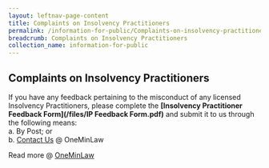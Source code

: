 ```yaml
---
layout: leftnav-page-content
title: Complaints on Insolvency Practitioners
permalink: /information-for-public/Complaints-on-insolvency-practitioners/
breadcrumb: Complaints on Insolvency Practitioners
collection_name: information-for-public
---
```


**Complaints on Insolvency Practitioners**<br>
---
If you have any feedback pertaining to the misconduct of any licensed Insolvency Practitioners, please complete the **[Insolvency Practitioner Feedback Form](/files/IP Feedback Form.pdf)** and submit it to us through the following means:<br>
a. By Post; or <br>
b. <a href="https://eservices.mlaw.gov.sg/enquiry/" target="_blank">Contact Us</a> @ OneMinLaw

Read more @ [OneMinLaw](https://html.com/attributes/a-target/#ixzz6EnRU4yfQ)
<br>
